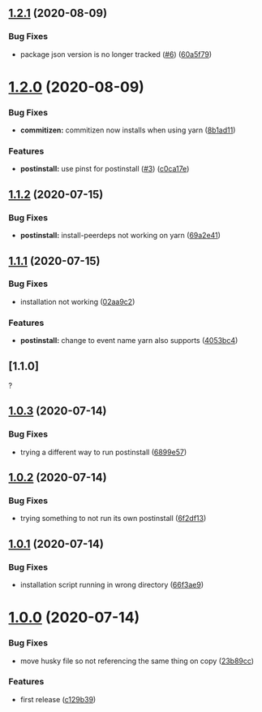## [1.2.1](https://github.com/ptibbetts/conventional-commits-starter/compare/v1.2.0...v1.2.1) (2020-08-09)


### Bug Fixes

* package json version is no longer tracked ([#6](https://github.com/ptibbetts/conventional-commits-starter/issues/6)) ([60a5f79](https://github.com/ptibbetts/conventional-commits-starter/commit/60a5f79a69ea0a40478d3d6fc29d60d98d9d7183))

# [1.2.0](https://github.com/ptibbetts/conventional-commits-starter/compare/v1.1.3...v1.2.0) (2020-08-09)


### Bug Fixes

* **commitizen:** commitizen now installs when using yarn ([8b1ad11](https://github.com/ptibbetts/conventional-commits-starter/commit/8b1ad11b904010a1cd700290ea223bf0ff84ef64))


### Features

* **postinstall:** use pinst for postinstall ([#3](https://github.com/ptibbetts/conventional-commits-starter/issues/3)) ([c0ca17e](https://github.com/ptibbetts/conventional-commits-starter/commit/c0ca17e454f487e6d968e03e695263be83768afe))

## [1.1.2](https://github.com/ptibbetts/conventional-commits-starter/compare/v1.1.1...v1.1.2) (2020-07-15)


### Bug Fixes

* **postinstall:** install-peerdeps not working on yarn ([69a2e41](https://github.com/ptibbetts/conventional-commits-starter/commit/69a2e417777edbd19ab60bd04fab59404ba4f695))



## [1.1.1](https://github.com/ptibbetts/conventional-commits-starter/compare/v1.0.3...v1.1.1) (2020-07-15)

### Bug Fixes

* installation not working ([02aa9c2](https://github.com/ptibbetts/conventional-commits-starter/commit/02aa9c2bbcaef19a204da5349caae90082ece4ac))


### Features

* **postinstall:** change to event name yarn also supports ([4053bc4](https://github.com/ptibbetts/conventional-commits-starter/commit/4053bc40ea4723fd95ac1bfa0d1df398bbc5a997))



## [1.1.0]

?



## [1.0.3](https://github.com/ptibbetts/conventional-commits-starter/compare/v1.0.2...v1.0.3) (2020-07-14)


### Bug Fixes

* trying a different way to run postinstall ([6899e57](https://github.com/ptibbetts/conventional-commits-starter/commit/6899e57197f869c0366417cb73780e78051589f0))



## [1.0.2](https://github.com/ptibbetts/conventional-commits-starter/compare/v1.0.1...v1.0.2) (2020-07-14)


### Bug Fixes

* trying something to not run its own postinstall ([6f2df13](https://github.com/ptibbetts/conventional-commits-starter/commit/6f2df13da7309b36503d80517e4f9f1788f7446e))



## [1.0.1](https://github.com/ptibbetts/conventional-commits-starter/compare/v1.0.0...v1.0.1) (2020-07-14)


### Bug Fixes

* installation script running in wrong directory ([66f3ae9](https://github.com/ptibbetts/conventional-commits-starter/commit/66f3ae90ea6b1baf9c578eb6d4f0e70db994f710))



# [1.0.0](https://github.com/ptibbetts/conventional-commits-starter/compare/c129b399b5f2113cb4532bcfb76e731d9b3c77f1...v1.0.0) (2020-07-14)


### Bug Fixes

* move husky file so not referencing the same thing on copy ([23b89cc](https://github.com/ptibbetts/conventional-commits-starter/commit/23b89cccff0480b6065b8102a4233c5ea3f834f2))


### Features

* first release ([c129b39](https://github.com/ptibbetts/conventional-commits-starter/commit/c129b399b5f2113cb4532bcfb76e731d9b3c77f1))
